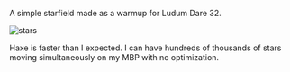 A simple starfield made as a warmup for Ludum Dare 32.

![stars](https://raw.github.com/Bemmu/HaxeStarfield/master/img/stars.png "Stars")

Haxe is faster than I expected. I can have hundreds of thousands of stars moving simultaneously on my MBP with no optimization.



